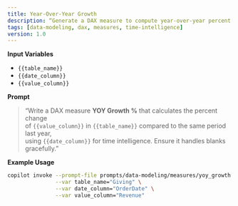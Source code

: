 ```yaml
---
title: Year‑Over‑Year Growth
description: “Generate a DAX measure to compute year‑over‑year percent growth”
tags: [data‑modeling, dax, measures, time‑intelligence]
version: 1.0
---
```


**Input Variables**  
- `{{table_name}}`  
- `{{date_column}}`  
- `{{value_column}}`

**Prompt**  
> “Write a DAX measure **YOY Growth %** that calculates the percent change  
> of `{{value_column}}` in `{{table_name}}` compared to the same period last year,  
> using `{{date_column}}` for time intelligence. Ensure it handles blanks gracefully.”

**Example Usage**  
```bash
copilot invoke --prompt-file prompts/data-modeling/measures/yoy_growth.md \
               --var table_name="Giving" \
               --var date_column="OrderDate" \
               --var value_column="Revenue"
